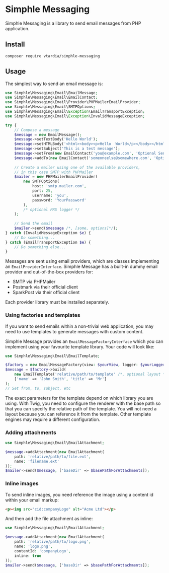 # Simphle Messaging

Simphle Messaging is a library to send email messages from PHP application.

## Install

```shell
composer require vtardia/simphle-messaging
```

## Usage

The simplest way to send an email message is:

```php
use Simphle\Messaging\Email\EmailMessage;
use Simphle\Messaging\Email\EmailContact;
use Simphle\Messaging\Email\Provider\PHPMailerEmailProvider;
use Simphle\Messaging\Email\SMTPOptions;
use Simphle\Messaging\Email\Exception\EmailTransportException;
use Simphle\Messaging\Email\Exception\InvalidMessageException;

try {
    // Compose a message
    $message = new EmailMessage();
    $message->setTextBody('Hello World');
    $message->setHTMLBody('<html><body><p>Hello  World</p></body></html>');
    $message->setSubject('This is a test message');
    $message->setFrom(new EmailContact('you@example.com', 'Optional Sender Name'));
    $message->addTo(new EmailContact('someoneelse@somewhere.com', 'Optional Recipient Name'));
    
    // Create a mailer using one of the available providers,
    // in this case SMTP with PHPMailer
    $mailer = new PHPMailerEmailProvider(
        new SMTPOptions(
            host: 'smtp.mailer.com',
            port: 25,
            username: 'you',
            password: 'YourPassword'
        ),
        /* optional PRS logger */
    );
    
    // Send the email
    $mailer->send($message /*, [some, options]*/);
} catch (InvalidMessageException $e) {
    // Do something...
} catch (EmailTransportException $e) {
    // Do something else...
}
```

Messages are sent using email providers, which are classes implementing an `EmailProviderInterface`. Simphle Message has a built-in dummy email provider and out-of-the-box providers for:

 - SMTP via PHPMailer
 - Postmark via their official client
 - SparkPost via their official client

Each provider library must be installed separately.

### Using factories and templates

If you want to send emails within a non-trivial web application, you may need to use templates to generate messages with custom content.

Simphle Message provides an `EmailMessageFactoryInterface` which you can implement using your favourite template library. Your code will look like:

```php
use Simphle\Messaging\Email\EmailTemplate;

$factory = new EmailMessageFactory(view: $yourView, logger: $yourLogger);
$message = $factory->build(
    new EmailTemplate('relative/path/to/template' /*, optional layout */),
    ['name' => 'John Smith', 'title' => 'Mr']
);
// Set from, to, subject, etc
```

The exact parameters for the template depend on which library you are using. With Twig, you need to configure the renderer with the base path so that you can specify the relative path of the template. You will not need a layout because you can reference it from the template. Other template engines may require a different configuration. 

### Adding attachments

```php
use Simphle\Messaging\Email\EmailAttachment;

$message->addAttachment(new EmailAttachment(
    path: 'relative/path/to/file.ext',
    name: 'filename.ext'
));
$mailer->send($message, ['baseDir' => $basePathForAttachments]);
```

### Inline images

To send inline images, you need reference the image using a content id within your email markup:

```html
<p><img src="cid:companyLogo" alt="Acme Ltd"></p>
```

And then add the file attachment as inline:

```php
use Simphle\Messaging\Email\EmailAttachment;

$message->addAttachment(new EmailAttachment(
    path: 'relative/path/to/logo.png',
    name: 'logo.png',
    contentId: 'companyLogo',
    inline: true
));
$mailer->send($message, ['baseDir' => $basePathForAttachments]);
```
